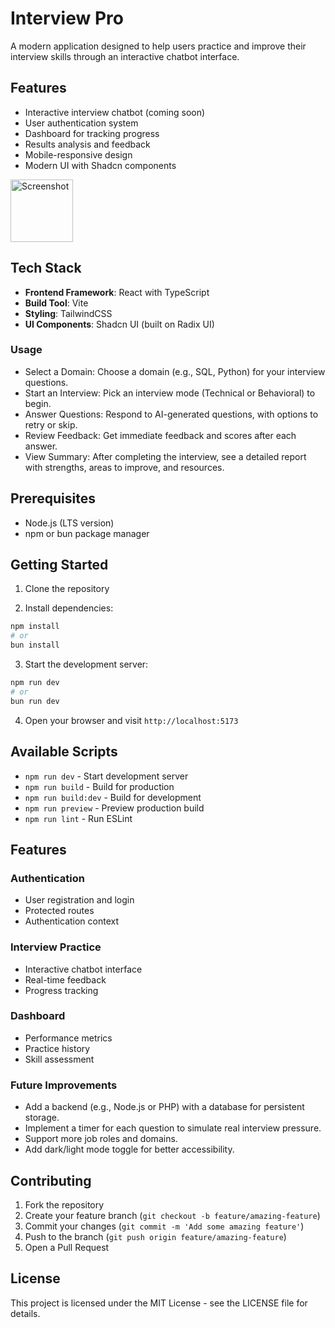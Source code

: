 # Interview Pro

A modern application designed to help users practice and improve their interview skills through an interactive chatbot interface.

## Features

- Interactive interview chatbot (coming soon)
- User authentication system
- Dashboard for tracking progress
- Results analysis and feedback
- Mobile-responsive design
- Modern UI with Shadcn components

<img src="![Screenshot 2025-04-26 223024](https://github.com/user-attachments/assets/52c1d45b-192c-4ca2-9fd2-1dbbee2fb320)
" alt="Screenshot" width="100"/>


## Tech Stack

- **Frontend Framework**: React with TypeScript
- **Build Tool**: Vite
- **Styling**: TailwindCSS
- **UI Components**: Shadcn UI (built on Radix UI)

### Usage
- Select a Domain: Choose a domain (e.g., SQL, Python) for your interview questions.
- Start an Interview: Pick an interview mode (Technical or Behavioral) to begin.
- Answer Questions: Respond to AI-generated questions, with options to retry or skip.
- Review Feedback: Get immediate feedback and scores after each answer.
- View Summary: After completing the interview, see a detailed report with strengths, areas to improve, and resources.
  
## Prerequisites

- Node.js (LTS version)
- npm or bun package manager

## Getting Started

1. Clone the repository

2. Install dependencies:
```bash
npm install
# or
bun install
```

3. Start the development server:
```bash
npm run dev
# or
bun run dev
```

4. Open your browser and visit `http://localhost:5173`

## Available Scripts

- `npm run dev` - Start development server
- `npm run build` - Build for production
- `npm run build:dev` - Build for development
- `npm run preview` - Preview production build
- `npm run lint` - Run ESLint

## Features

### Authentication
- User registration and login
- Protected routes
- Authentication context

### Interview Practice
- Interactive chatbot interface
- Real-time feedback
- Progress tracking

### Dashboard
- Performance metrics
- Practice history
- Skill assessment

### Future Improvements
- Add a backend (e.g., Node.js or PHP) with a database for persistent storage.
- Implement a timer for each question to simulate real interview pressure.
- Support more job roles and domains.
- Add dark/light mode toggle for better accessibility.

## Contributing

1. Fork the repository
2. Create your feature branch (`git checkout -b feature/amazing-feature`)
3. Commit your changes (`git commit -m 'Add some amazing feature'`)
4. Push to the branch (`git push origin feature/amazing-feature`)
5. Open a Pull Request

## License

This project is licensed under the MIT License - see the LICENSE file for details.
